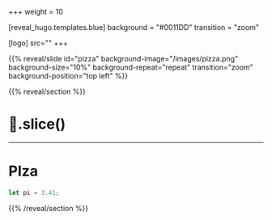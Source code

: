 +++
weight = 10

[reveal_hugo.templates.blue]
background = "#0011DD"
transition = "zoom"

[logo]
src=""
+++

{{% reveal/slide id="pizza" background-image="/images/pizza.png" background-size="10%" background-repeat="repeat" transition="zoom" background-position="top left" %}}

{{% reveal/section %}}


# 🍕.slice()

---

# PIza

```ts
let pi = 3.41;
```

{{% /reveal/section %}}
